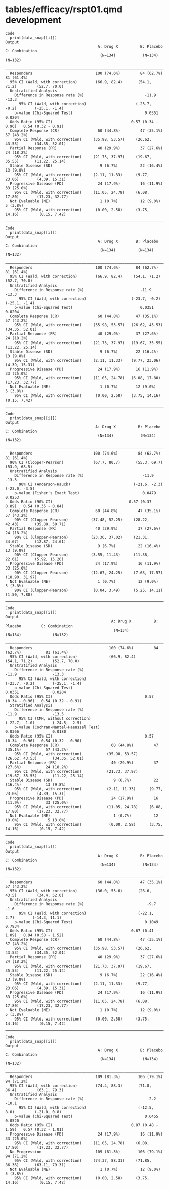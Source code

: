# tables/efficacy/rspt01.qmd development

    Code
      print(data_snap[[i]])
    Output
                                             A: Drug X          B: Placebo         C: Combination  
                                              (N=134)            (N=134)              (N=132)      
      —————————————————————————————————————————————————————————————————————————————————————————————
      Responders                            100 (74.6%)         84 (62.7%)           81 (61.4%)    
      95% CI (Wald, with correction)        (66.9, 82.4)       (54.1, 71.2)         (52.7, 70.0)   
      Unstratified Analysis                                                                        
        Difference in Response rate (%)                           -11.9                -13.3       
          95% CI (Wald, with correction)                      (-23.7, -0.2)        (-25.1, -1.4)   
        p-value (Chi-Squared Test)                                0.0351               0.0204      
      Odds Ratio (95% CI)                                   0.57 (0.34 - 0.96)   0.54 (0.32 - 0.91)
      Complete Response (CR)                 60 (44.8%)         47 (35.1%)           57 (43.2%)    
        95% CI (Wald, with correction)     (35.98, 53.57)     (26.62, 43.53)       (34.35, 52.01)  
      Partial Response (PR)                  40 (29.9%)         37 (27.6%)           24 (18.2%)    
        95% CI (Wald, with correction)     (21.73, 37.97)     (19.67, 35.55)       (11.22, 25.14)  
      Stable Disease (SD)                     9 (6.7%)          22 (16.4%)           13 (9.8%)     
        95% CI (Wald, with correction)     (2.11, 11.33)      (9.77, 23.06)        (4.39, 15.31)   
      Progressive Disease (PD)               24 (17.9%)         16 (11.9%)           33 (25.0%)    
        95% CI (Wald, with correction)     (11.05, 24.78)     (6.08, 17.80)        (17.23, 32.77)  
      Not Evaluable (NE)                      1 (0.7%)          12 (9.0%)             5 (3.8%)     
        95% CI (Wald, with correction)      (0.00, 2.58)      (3.75, 14.16)         (0.15, 7.42)   

---

    Code
      print(data_snap[[i]])
    Output
                                             A: Drug X        B: Placebo     C: Combination
                                              (N=134)          (N=134)          (N=132)    
      —————————————————————————————————————————————————————————————————————————————————————
      Responders                            100 (74.6%)       84 (62.7%)       81 (61.4%)  
      95% CI (Wald, with correction)        (66.9, 82.4)     (54.1, 71.2)     (52.7, 70.0) 
      Unstratified Analysis                                                                
        Difference in Response rate (%)                         -11.9            -13.3     
          95% CI (Wald, with correction)                    (-23.7, -0.2)    (-25.1, -1.4) 
        p-value (Chi-Squared Test)                              0.0351           0.0204    
      Complete Response (CR)                 60 (44.8%)       47 (35.1%)       57 (43.2%)  
        95% CI (Wald, with correction)     (35.98, 53.57)   (26.62, 43.53)   (34.35, 52.01)
      Partial Response (PR)                  40 (29.9%)       37 (27.6%)       24 (18.2%)  
        95% CI (Wald, with correction)     (21.73, 37.97)   (19.67, 35.55)   (11.22, 25.14)
      Stable Disease (SD)                     9 (6.7%)        22 (16.4%)       13 (9.8%)   
        95% CI (Wald, with correction)     (2.11, 11.33)    (9.77, 23.06)    (4.39, 15.31) 
      Progressive Disease (PD)               24 (17.9%)       16 (11.9%)       33 (25.0%)  
        95% CI (Wald, with correction)     (11.05, 24.78)   (6.08, 17.80)    (17.23, 32.77)
      Not Evaluable (NE)                      1 (0.7%)        12 (9.0%)         5 (3.8%)   
        95% CI (Wald, with correction)      (0.00, 2.58)    (3.75, 14.16)     (0.15, 7.42) 

---

    Code
      print(data_snap[[i]])
    Output
                                            A: Drug X          B: Placebo         C: Combination  
                                             (N=134)            (N=134)              (N=132)      
      ————————————————————————————————————————————————————————————————————————————————————————————
      Responders                           100 (74.6%)         84 (62.7%)           81 (61.4%)    
      90% CI (Clopper-Pearson)             (67.7, 80.7)       (55.3, 69.7)         (53.9, 68.5)   
      Unstratified Analysis                                                                       
        Difference in Response rate (%)                          -11.9                -13.3       
          90% CI (Anderson-Hauck)                            (-21.6, -2.3)        (-23.0, -3.5)   
        p-value (Fisher's Exact Test)                            0.0479               0.0253      
      Odds Ratio (90% CI)                                  0.57 (0.37 - 0.89)   0.54 (0.35 - 0.84)
      Complete Response (CR)                60 (44.8%)         47 (35.1%)           57 (43.2%)    
        90% CI (Clopper-Pearson)          (37.48, 52.25)     (28.22, 42.43)       (35.88, 50.71)  
      Partial Response (PR)                 40 (29.9%)         37 (27.6%)           24 (18.2%)    
        90% CI (Clopper-Pearson)          (23.36, 37.02)     (21.31, 34.67)       (12.87, 24.61)  
      Stable Disease (SD)                    9 (6.7%)          22 (16.4%)           13 (9.8%)     
        90% CI (Clopper-Pearson)          (3.55, 11.43)      (11.38, 22.61)       (5.92, 15.20)   
      Progressive Disease (PD)              24 (17.9%)         16 (11.9%)           33 (25.0%)    
        90% CI (Clopper-Pearson)          (12.67, 24.25)     (7.63, 17.57)        (18.90, 31.97)  
      Not Evaluable (NE)                     1 (0.7%)          12 (9.0%)             5 (3.8%)     
        90% CI (Clopper-Pearson)           (0.04, 3.49)      (5.25, 14.11)         (1.50, 7.80)   

---

    Code
      print(data_snap[[i]])
    Output
                                                   A: Drug X          B: Placebo         C: Combination  
                                                    (N=134)            (N=134)              (N=132)      
      ———————————————————————————————————————————————————————————————————————————————————————————————————
      Responders                                  100 (74.6%)         84 (62.7%)           81 (61.4%)    
      95% CI (Wald, with correction)              (66.9, 82.4)       (54.1, 71.2)         (52.7, 70.0)   
      Unstratified Analysis                                                                              
        Difference in Response rate (%)                                 -11.9                -13.3       
          95% CI (Wald, with correction)                            (-23.7, -0.2)        (-25.1, -1.4)   
        p-value (Chi-Squared Test)                                      0.0351               0.0204      
      Odds Ratio (95% CI)                                         0.57 (0.34 - 0.96)   0.54 (0.32 - 0.91)
      Stratified Analysis                                                                                
        Difference in Response rate (%)                                 -11.9                -13.5       
          95% CI (CMH, without correction)                          (-22.7, -1.0)        (-24.5, -2.5)   
        p-value (Cochran-Mantel-Haenszel Test)                          0.0366               0.0180      
      Odds Ratio (95% CI)                                         0.57 (0.34 - 0.96)   0.54 (0.32 - 0.90)
      Complete Response (CR)                       60 (44.8%)         47 (35.1%)           57 (43.2%)    
        95% CI (Wald, with correction)           (35.98, 53.57)     (26.62, 43.53)       (34.35, 52.01)  
      Partial Response (PR)                        40 (29.9%)         37 (27.6%)           24 (18.2%)    
        95% CI (Wald, with correction)           (21.73, 37.97)     (19.67, 35.55)       (11.22, 25.14)  
      Stable Disease (SD)                           9 (6.7%)          22 (16.4%)           13 (9.8%)     
        95% CI (Wald, with correction)           (2.11, 11.33)      (9.77, 23.06)        (4.39, 15.31)   
      Progressive Disease (PD)                     24 (17.9%)         16 (11.9%)           33 (25.0%)    
        95% CI (Wald, with correction)           (11.05, 24.78)     (6.08, 17.80)        (17.23, 32.77)  
      Not Evaluable (NE)                            1 (0.7%)          12 (9.0%)             5 (3.8%)     
        95% CI (Wald, with correction)            (0.00, 2.58)      (3.75, 14.16)         (0.15, 7.42)   

---

    Code
      print(data_snap[[i]])
    Output
                                             A: Drug X          B: Placebo         C: Combination  
                                              (N=134)            (N=134)              (N=132)      
      —————————————————————————————————————————————————————————————————————————————————————————————
      Responders                             60 (44.8%)         47 (35.1%)           57 (43.2%)    
      95% CI (Wald, with correction)        (36.0, 53.6)       (26.6, 43.5)         (34.4, 52.0)   
      Unstratified Analysis                                                                        
        Difference in Response rate (%)                            -9.7                 -1.6       
          95% CI (Wald, with correction)                       (-22.1, 2.7)        (-14.3, 11.1)   
        p-value (Chi-Squared Test)                                0.1049               0.7934      
      Odds Ratio (95% CI)                                   0.67 (0.41 - 1.09)   0.94 (0.58 - 1.52)
      Complete Response (CR)                 60 (44.8%)         47 (35.1%)           57 (43.2%)    
        95% CI (Wald, with correction)     (35.98, 53.57)     (26.62, 43.53)       (34.35, 52.01)  
      Partial Response (PR)                  40 (29.9%)         37 (27.6%)           24 (18.2%)    
        95% CI (Wald, with correction)     (21.73, 37.97)     (19.67, 35.55)       (11.22, 25.14)  
      Stable Disease (SD)                     9 (6.7%)          22 (16.4%)           13 (9.8%)     
        95% CI (Wald, with correction)     (2.11, 11.33)      (9.77, 23.06)        (4.39, 15.31)   
      Progressive Disease (PD)               24 (17.9%)         16 (11.9%)           33 (25.0%)    
        95% CI (Wald, with correction)     (11.05, 24.78)     (6.08, 17.80)        (17.23, 32.77)  
      Not Evaluable (NE)                      1 (0.7%)          12 (9.0%)             5 (3.8%)     
        95% CI (Wald, with correction)      (0.00, 2.58)      (3.75, 14.16)         (0.15, 7.42)   

---

    Code
      print(data_snap[[i]])
    Output
                                             A: Drug X          B: Placebo         C: Combination  
                                              (N=134)            (N=134)              (N=132)      
      —————————————————————————————————————————————————————————————————————————————————————————————
      Responders                            109 (81.3%)        106 (79.1%)           94 (71.2%)    
      95% CI (Wald, with correction)        (74.4, 88.3)       (71.8, 86.4)         (63.1, 79.3)   
      Unstratified Analysis                                                                        
        Difference in Response rate (%)                            -2.2                -10.1       
          95% CI (Wald, with correction)                       (-12.5, 8.0)         (-21.0, 0.8)   
        p-value (Chi-Squared Test)                                0.6455               0.0520      
      Odds Ratio (95% CI)                                   0.87 (0.48 - 1.59)   0.57 (0.32 - 1.01)
      Progressive Disease (PD)               24 (17.9%)         16 (11.9%)           33 (25.0%)    
        95% CI (Wald, with correction)     (11.05, 24.78)     (6.08, 17.80)        (17.23, 32.77)  
      No Progression                        109 (81.3%)        106 (79.1%)           94 (71.2%)    
        95% CI (Wald, with correction)     (74.37, 88.31)     (71.85, 86.36)       (63.11, 79.31)  
      Not Evaluable (NE)                      1 (0.7%)          12 (9.0%)             5 (3.8%)     
        95% CI (Wald, with correction)      (0.00, 2.58)      (3.75, 14.16)         (0.15, 7.42)   

